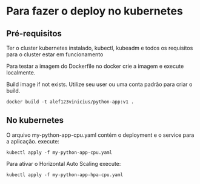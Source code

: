 # Para fazer o deploy no kubernetes

## Pré-requisitos

Ter o cluster kubernetes instalado, kubectl, kubeadm e todos os requisitos para o cluster estar em funcionamento

Para testar a imagem do Dockerfile no docker crie a imagem e execute localmente.

Build image if not exists. Utilize seu user ou uma conta padrão para criar o build.

```
docker build -t alef123vinicius/python-app:v1 .

```

## No kubernetes

O arquivo my-python-app-cpu.yaml contém o deployment e o service para a aplicação. execute:

```
kubectl apply -f my-python-app-cpu.yaml

```

Para ativar o Horizontal Auto Scaling execute:

```
kubectl apply -f my-python-app-hpa-cpu.yaml

```

